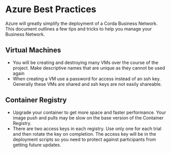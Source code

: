 # Azure Best Practices
Azure will greatly simplify the deployment of a Corda Business Network. This document outlines a few tips and tricks to help you manage your Business Network.

## Virtual Machines
* You will be creating and destroying many VMs over the course of the project. Make descriptive names that are unique as they cannot be used again
* When creating a VM use a password for access instead of an ssh key. Generally these VMs are shared and ssh keys are not easily shareable.

## Container Registry
* Upgrade your container to get more space and faster performance. Your image push and pulls may be slow on the base version of the Container Registry.
* There are two access keys in each registry. Use only one for each trial and then rotate the key on completion. The access key will be in the deployment scripts so you need to protect against participants from getting future updates.